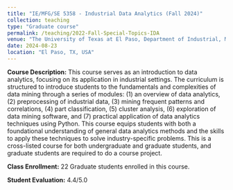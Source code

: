 ```yaml
---
title: "IE/MFG/SE 5358 - Industrial Data Analytics (Fall 2024)"
collection: teaching
type: "Graduate course"
permalink: /teaching/2022-Fall-Special-Topics-IDA
venue: "The University of Texas at El Paso, Department of Industrial, Manufacturing and Systems Engineering"
date: 2024-08-23
location: "El Paso, TX, USA"
---
```


**Course Description:** This course serves as an introduction to data analytics, focusing on its application in industrial settings. The curriculum is structured to introduce students to the fundamentals and complexities of data mining through a series of modules: (1) an overview of data analytics, (2) preprocessing of industrial data, (3) mining frequent patterns and correlations, (4) part classification, (5) cluster analysis, (6) exploration of data mining software, and (7) practical application of data analytics techniques using Python. This course equips students with both a foundational understanding of general data analytics methods and the skills to apply these techniques to solve industry-specific problems. This is a cross-listed course for both undergraduate and graduate students, and graduate students are required to do a course project.

**Class Enrollment:** 22 Graduate students enrolled in this course.

**Student Evaluation:** 4.4/5.0 
